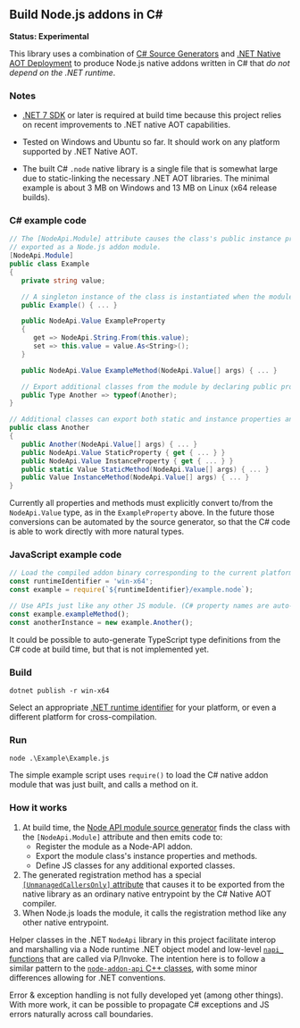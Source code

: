 ## Build Node.js addons in C#

**Status: Experimental**

This library uses a combination of [C# Source Generators](https://learn.microsoft.com/en-us/dotnet/csharp/roslyn-sdk/source-generators-overview) and [.NET Native AOT Deployment](https://learn.microsoft.com/en-us/dotnet/core/deploying/native-aot/) to produce Node.js native addons written in C# that _do not depend on the .NET runtime_.

### Notes
 - [.NET 7 SDK](https://dotnet.microsoft.com/en-us/download/dotnet/7.0) or later is required at build time because this project relies on recent improvements to .NET native AOT capabilities.

 - Tested on Windows and Ubuntu so far. It should work on any platform supported by .NET Native AOT.

 - The built C# `.node` native library is a single file that is somewhat large due to static-linking the necessary .NET AOT libraries. The minimal example is about 3 MB on Windows and 13 MB on Linux (x64 release builds).

### C# example code
```C#
// The [NodeApi.Module] attribute causes the class's public instance properties and methods to be
// exported as a Node.js addon module.
[NodeApi.Module]
public class Example
{
   private string value;

   // A singleton instance of the class is instantiated when the module is loaded.
   public Example() { ... }

   public NodeApi.Value ExampleProperty
   {
      get => NodeApi.String.From(this.value);
      set => this.value = value.As<String>();
   }

   public NodeApi.Value ExampleMethod(NodeApi.Value[] args) { ... }

   // Export additional classes from the module by declaring public properties of type `Type`.
   public Type Another => typeof(Another);
}

// Additional classes can export both static and instance properties and methods.
public class Another
{
   public Another(NodeApi.Value[] args) { ... }
   public NodeApi.Value StaticProperty { get { ... } }
   public NodeApi.Value InstanceProperty { get { ... } }
   public static Value StaticMethod(NodeApi.Value[] args) { ... }
   public Value InstanceMethod(NodeApi.Value[] args) { ... }
}
```

Currently all properties and methods must explicitly convert to/from the `NodeApi.Value` type, as in the `ExampleProperty` above. In the future those conversions can be automated by the source generator, so that the C# code is able to work directly with more natural types.

### JavaScript example code
```JavaScript
// Load the compiled addon binary corresponding to the current platform.
const runtimeIdentifier = 'win-x64';
const example = require(`${runtimeIdentifier}/example.node`);

// Use APIs just like any other JS module. (C# property names are auto-converted to camelCase.)
const example.exampleMethod();
const anotherInstance = new example.Another();
```

It could be possible to auto-generate TypeScript type definitions from the C# code at build time, but that is not implemented yet.

### Build
```
dotnet publish -r win-x64
```
Select an appropriate [.NET runtime identifier](https://learn.microsoft.com/en-us/dotnet/core/rid-catalog) for your platform, or even a different platform for cross-compilation.

### Run
```
node .\Example\Example.js
```
The simple example script uses `require()` to load the C# native addon module that was just built, and calls a method on it.

### How it works
1. At build time, the [Node API module source generator](./NodeApi/ModuleGenerator.cs) finds the class with the `[NodeApi.Module]` attribute and then emits code to:
	- Register the module as a Node-API addon.
	- Export the module class's instance properties and methods.
	- Define JS classes for any additional exported classes.
2. The generated registration method has a special [`[UnmanagedCallersOnly]` attribute](https://learn.microsoft.com/en-us/dotnet/api/system.runtime.interopservices.unmanagedcallersonlyattribute) that causes it to be exported from the native library as an ordinary native entrypoint by the C# Native AOT compiler.
3. When Node.js loads the module, it calls the registration method like any other native entrypoint.

Helper classes in the .NET `NodeApi` library in this project facilitate interop and marshalling via a Node runtime .NET object model and low-level [`napi_` functions](https://nodejs.org/api/n-api.html) that are called via P/Invoke. The intention here is to follow a similar pattern to the [`node-addon-api` C++ classes](https://github.com/nodejs/node-addon-api/), with some minor differences allowing for .NET conventions.

Error & exception handling is not fully developed yet (among other things). With more work, it can be possible to propagate C# exceptions and JS errors naturally across call boundaries.
